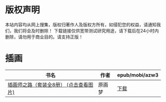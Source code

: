 # 版权声明

本站内容均从网上搜集，版权归著作人及版权方所有，如侵犯您的权益，请通知我们，我们将会及时删除！ 下载链接仅供宽带测试研究用途，请下载后在24小时内删除，请勿用于商业目的。请支持正版！

# 插画

| 书名 | 作者 | epub/mobi/azw3 |
| --- | --- | --- |
| [插画师之路（套装全8册） (点击查看图片)](https://www.dushupai.com/attachment/2024/06/11/1635130cd3af2f2d.jpg) | 原画梦 | [下载](https://url89.ctfile.com/f/31084289-1375513891-d4afec?p=8866) |
